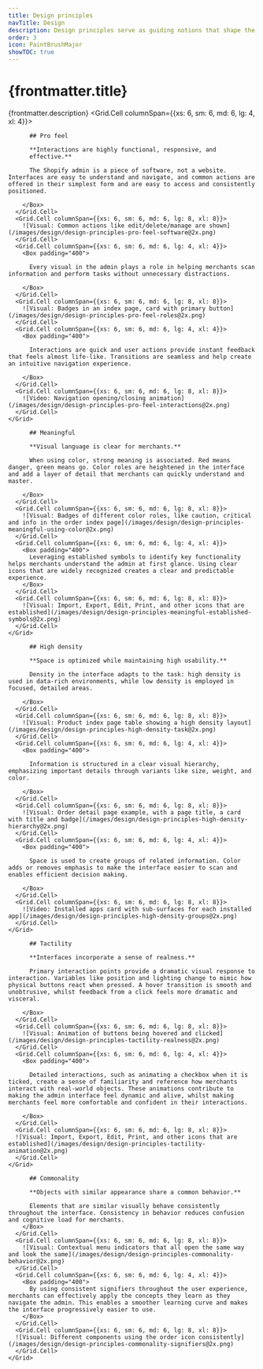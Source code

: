 ```yaml
---
title: Design principles
navTitle: Design
description: Design principles serve as guiding notions that shape the design of the Shopify admin, with Polaris providing support in implementing these principles effectively.
order: 3
icon: PaintBrushMajor
showTOC: true
---
```


# {frontmatter.title}

<Lede>{frontmatter.description}</Lede>
<Stack gap="800">
  <Card>
    <Grid gap="400">
      <Grid.Cell columnSpan={{xs: 6, sm: 6, md: 6, lg: 4, xl: 4}}>
        <Box padding="400">

          ## Pro feel

          **Interactions are highly functional, responsive, and
          effective.**

          The Shopify admin is a piece of software, not a website. Interfaces are easy to understand and navigate, and common actions are offered in their simplest form and are easy to access and consistently positioned.

        </Box>
      </Grid.Cell>
      <Grid.Cell columnSpan={{xs: 6, sm: 6, md: 6, lg: 8, xl: 8}}>
        ![Visual: Common actions like edit/delete/manage are shown](/images/design/design-principles-pro-feel-software@2x.png)
      </Grid.Cell>
      <Grid.Cell columnSpan={{xs: 6, sm: 6, md: 6, lg: 4, xl: 4}}>
        <Box padding="400">

          Every visual in the admin plays a role in helping merchants scan information and perform tasks without unnecessary distractions.

        </Box>
      </Grid.Cell>
      <Grid.Cell columnSpan={{xs: 6, sm: 6, md: 6, lg: 8, xl: 8}}>
        ![Visual: Badges in an index page, card with primary button](/images/design/design-principles-pro-feel-roles@2x.png)
      </Grid.Cell>
      <Grid.Cell columnSpan={{xs: 6, sm: 6, md: 6, lg: 4, xl: 4}}>
        <Box padding="400">

          Interactions are quick and user actions provide instant feedback that feels almost life-like. Transitions are seamless and help create an intuitive navigation experience.

        </Box>
      </Grid.Cell>
      <Grid.Cell columnSpan={{xs: 6, sm: 6, md: 6, lg: 8, xl: 8}}>
        ![Video: Navigation opening/closing animation](/images/design/design-principles-pro-feel-interactions@2x.png)
      </Grid.Cell>
    </Grid>

  </Card>
  <Card>
    <Grid gap="400">
      <Grid.Cell columnSpan={{xs: 6, sm: 6, md: 6, lg: 4, xl: 4}}>
        <Box padding="400">

          ## Meaningful

          **Visual language is clear for merchants.**

          When using color, strong meaning is associated. Red means danger, green means go. Color roles are heightened in the interface and add a layer of detail that merchants can quickly understand and master.

        </Box>
      </Grid.Cell>
      <Grid.Cell columnSpan={{xs: 6, sm: 6, md: 6, lg: 8, xl: 8}}>
        ![Visual: Badges of different color roles, like caution, critical and info in the order index page](/images/design/design-principles-meaningful-using-color@2x.png)
      </Grid.Cell>
      <Grid.Cell columnSpan={{xs: 6, sm: 6, md: 6, lg: 4, xl: 4}}>
        <Box padding="400">
          Leveraging established symbols to identify key functionality helps merchants understand the admin at first glance. Using clear icons that are widely recognized creates a clear and predictable experience.
        </Box>
      </Grid.Cell>
      <Grid.Cell columnSpan={{xs: 6, sm: 6, md: 6, lg: 8, xl: 8}}>
        ![Visual: Import, Export, Edit, Print, and other icons that are established](/images/design/design-principles-meaningful-established-symbols@2x.png)
      </Grid.Cell>
    </Grid>

  </Card>
    <Card>
    <Grid gap="400">
      <Grid.Cell columnSpan={{xs: 6, sm: 6, md: 6, lg: 4, xl: 4}}>
        <Box padding="400">

          ## High density

          **Space is optimized while maintaining high usability.**

          Density in the interface adapts to the task: high density is used in data-rich environments, while low density is employed in focused, detailed areas.

        </Box>
      </Grid.Cell>
      <Grid.Cell columnSpan={{xs: 6, sm: 6, md: 6, lg: 8, xl: 8}}>
        ![Visual: Product index page table showing a high density layout](/images/design/design-principles-high-density-task@2x.png)
      </Grid.Cell>
      <Grid.Cell columnSpan={{xs: 6, sm: 6, md: 6, lg: 4, xl: 4}}>
        <Box padding="400">

          Information is structured in a clear visual hierarchy, emphasizing important details through variants like size, weight, and color.

        </Box>
      </Grid.Cell>
      <Grid.Cell columnSpan={{xs: 6, sm: 6, md: 6, lg: 8, xl: 8}}>
        ![Visual: Order detail page example, with a page title, a card with title and badge](/images/design/design-principles-high-density-hierarchy@2x.png)
      </Grid.Cell>
      <Grid.Cell columnSpan={{xs: 6, sm: 6, md: 6, lg: 4, xl: 4}}>
        <Box padding="400">

          Space is used to create groups of related information. Color adds or removes emphasis to make the interface easier to scan and enables efficient decision making.

        </Box>
      </Grid.Cell>
      <Grid.Cell columnSpan={{xs: 6, sm: 6, md: 6, lg: 8, xl: 8}}>
        ![Video: Installed apps card with sub-surfaces for each installed app](/images/design/design-principles-high-density-groups@2x.png)
      </Grid.Cell>
    </Grid>

  </Card>
  <Card>
    <Grid gap="400">
      <Grid.Cell columnSpan={{xs: 6, sm: 6, md: 6, lg: 4, xl: 4}}>
        <Box padding="400">

          ## Tactility

          **Interfaces incorporate a sense of realness.**

          Primary interaction points provide a dramatic visual response to interaction. Variables like position and lighting change to mimic how physical buttons react when pressed. A hover transition is smooth and unobtrusive, whilst feedback from a click feels more dramatic and visceral.

        </Box>
      </Grid.Cell>
      <Grid.Cell columnSpan={{xs: 6, sm: 6, md: 6, lg: 8, xl: 8}}>
        ![Visual: Animation of buttons being hovered and clicked](/images/design/design-principles-tactility-realness@2x.png)
      </Grid.Cell>
      <Grid.Cell columnSpan={{xs: 6, sm: 6, md: 6, lg: 4, xl: 4}}>
        <Box padding="400">

          Detailed interactions, such as animating a checkbox when it is ticked, create a sense of familiarity and reference how merchants interact with real-world objects. These animations contribute to making the admin interface feel dynamic and alive, whilst making merchants feel more comfortable and confident in their interactions.

        </Box>
      </Grid.Cell>
      <Grid.Cell columnSpan={{xs: 6, sm: 6, md: 6, lg: 8, xl: 8}}>
      ![Visual: Import, Export, Edit, Print, and other icons that are established](/images/design/design-principles-tactility-animation@2x.png)
      </Grid.Cell>
    </Grid>

  </Card>
    <Card>
    <Grid gap="400">
      <Grid.Cell columnSpan={{xs: 6, sm: 6, md: 6, lg: 4, xl: 4}}>
        <Box padding="400">

          ## Commonality

          **Objects with similar appearance share a common behavior.**

          Elements that are similar visually behave consistently throughout the interface. Consistency in behavior reduces confusion and cognitive load for merchants.
        </Box>
      </Grid.Cell>
      <Grid.Cell columnSpan={{xs: 6, sm: 6, md: 6, lg: 8, xl: 8}}>
        ![Visual: Contextual menu indicators that all open the same way and look the same](/images/design/design-principles-commonality-behavior@2x.png)
      </Grid.Cell>
      <Grid.Cell columnSpan={{xs: 6, sm: 6, md: 6, lg: 4, xl: 4}}>
        <Box padding="400">
          By using consistent signifiers throughout the user experience, merchants can effectively apply the concepts they learn as they navigate the admin. This enables a smoother learning curve and makes the interface progressively easier to use.
        </Box>
      </Grid.Cell>
      <Grid.Cell columnSpan={{xs: 6, sm: 6, md: 6, lg: 8, xl: 8}}>
      ![Visual: Different components using the order icon consistently](/images/design/design-principles-commonality-signifiers@2x.png)
      </Grid.Cell>
    </Grid>

  </Card>
</Stack>
